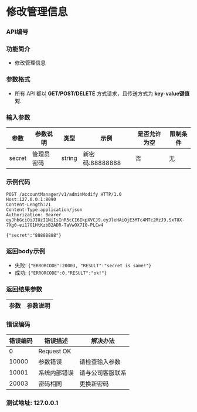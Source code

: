 修改管理信息
=================================

### API编号

### 功能简介
* 修改管理信息

### 参数格式

* 所有 API 都以 **GET/POST/DELETE** 方式请求，且传送方式为 **key-value键值对**.

### 输入参数


 参数           |参数说明                 |  类型       |   示例         |是否允许为空|  限制条件
----------------|-------------------------|-------------|----------------|------------|---------------------
secret          |管理员密码               |string       |新密码:88888888 |否          |无


### 示例代码

    POST /accountManager/v1/adminModify HTTP/1.0
    Host:127.0.0.1:8090
    Content-Length:21
    Content-Type:application/json
    Authorization: Bearer eyJhbGciOiJIUzI1NiIsInR5cCI6IkpXVCJ9.eyJleHAiOjE3MTc4MTc2MzJ9.SxT8X-7Xg0-ei17G1HtKzbB2ADR-TaVwOX7I0-PLCw4

    {"secret":"88888888"}
### 返回body示例

* 失败: `{"ERRORCODE":20003, "RESULT":"secret is same!"}`
* 成功: `{"ERRORCODE":0,"RESULT":"ok!"}`


### 返回结果参数

参数            | 参数说明
----------------|-------------------------------


### 错误编码

错误编码    | 错误描述                  | 解决办法
------------|---------------------------|------------------
0           | Request OK                |
10000       | 参数错误                  | 请检查输入参数
10001       | 系统内部错误              | 请与公司客服联系
20003       | 密码相同                  | 更换新密码

### 测试地址: 127.0.0.1

